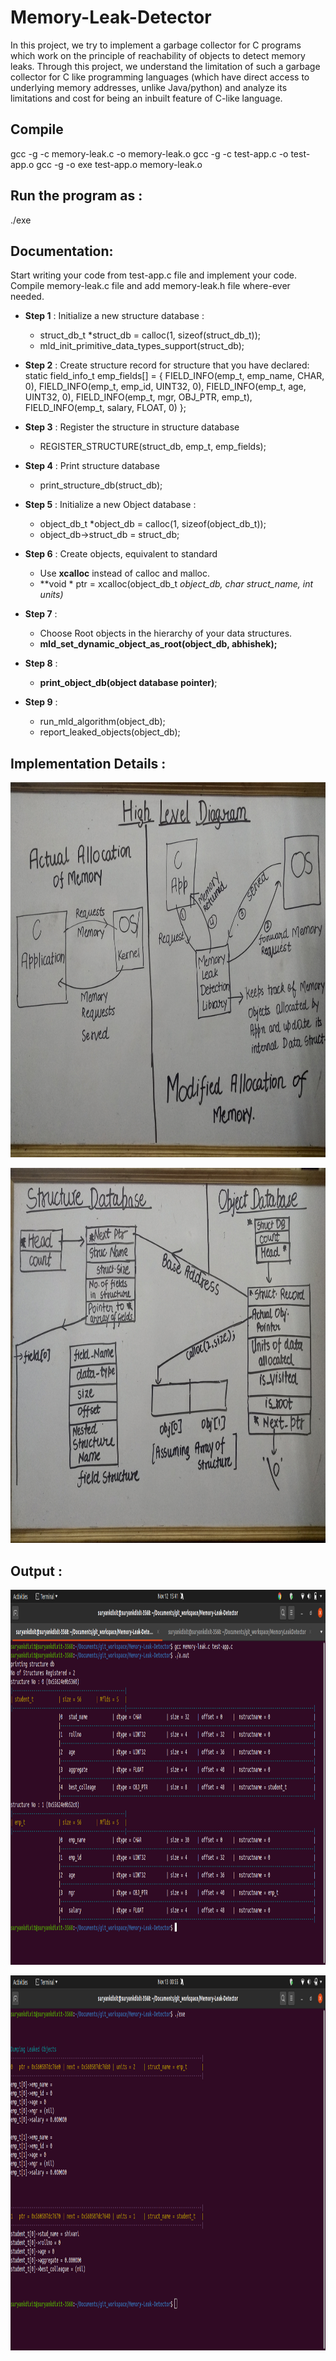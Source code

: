 # Memory-Leak-Detector
In this project, we try to implement a garbage collector for C programs which work on the principle of reachability of objects to detect memory leaks. Through this project, we understand the limitation of such a garbage collector for C like programming languages (which have direct access to underlying memory addresses, unlike Java/python) and analyze its limitations and cost for being an inbuilt feature of C-like language.


## Compile
gcc -g -c memory-leak.c -o memory-leak.o
gcc -g -c test-app.c -o test-app.o
gcc -g -o exe test-app.o memory-leak.o

## Run the program as :
./exe

## Documentation:
Start writing your code from test-app.c file and implement your code. Compile memory-leak.c file and add memory-leak.h file where-ever needed.

  * **Step 1** : Initialize a new structure database :
    * struct_db_t *struct_db = calloc(1, sizeof(struct_db_t));
    * mld_init_primitive_data_types_support(struct_db);

  * **Step 2** : Create structure record for structure that you have declared:
    static field_info_t emp_fields[] = {
        FIELD_INFO(emp_t, emp_name, CHAR,    0),
        FIELD_INFO(emp_t, emp_id,   UINT32,  0),
        FIELD_INFO(emp_t, age,      UINT32,  0),
        FIELD_INFO(emp_t, mgr,      OBJ_PTR, emp_t),
        FIELD_INFO(emp_t, salary,   FLOAT, 0)
    };

  * **Step 3** : Register the structure in structure database
    * REGISTER_STRUCTURE(struct_db, emp_t, emp_fields);

  * **Step 4** : Print structure database
    * print_structure_db(struct_db);

  * **Step 5** : Initialize a new Object database :
    * object_db_t *object_db = calloc(1, sizeof(object_db_t));
    * object_db->struct_db = struct_db;
    
  * **Step 6** : Create objects, equivalent to standard 
    * Use **xcalloc** instead of calloc and malloc.
    * **void * ptr = xcalloc(object_db_t *object_db, char *struct_name, int units)**

  * **Step 7** :
    * Choose Root objects in the hierarchy of your data structures.
    * **mld_set_dynamic_object_as_root(object_db, abhishek);**

  * **Step 8** :
    * **print_object_db(object database pointer)**;
    
  * **Step 9** :
    * run_mld_algorithm(object_db);
    * report_leaked_objects(object_db);

## Implementation Details :
<p>
  <img src="Screenshots/s2.jpg" width="800" height="600">
</p>
<p>
  <img src="Screenshots/s1.jpg" width="800" height="600">
</p>

## Output :
<p>
  <img src="Screenshots/s3.png" width="800" height="600">
</p>
<p>
  <img src="Screenshots/s4.png" width="800" height="600">
</p>